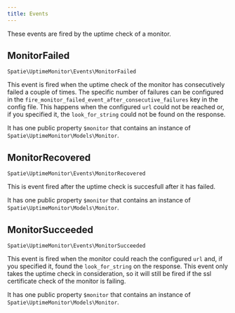 ```yaml
---
title: Events
---
```


These events are fired by the uptime check of a monitor.

## MonitorFailed

`Spatie\UptimeMonitor\Events\MonitorFailed`

This event is fired when the uptime check of the monitor has consecutively failed a couple of times. The specific number of failures can be configured in the `fire_monitor_failed_event_after_consecutive_failures` key in the config file. This happens when the configured `url` could not be reached or, if you specified it, the `look_for_string`  could not be found on the response. 

It has one public property `$monitor` that contains an instance of `Spatie\UptimeMonitor\Models\Monitor`.

## MonitorRecovered

`Spatie\UptimeMonitor\Events\MonitorRecovered`

This is event fired after the uptime check is succesfull after it has failed.

It has one public property `$monitor` that contains an instance of `Spatie\UptimeMonitor\Models\Monitor`.

## MonitorSucceeded

`Spatie\UptimeMonitor\Events\MonitorSucceeded`

This event is fired when the monitor could reach the configured `url` and, if you specified it, found the `look_for_string` on the response. This event only takes the uptime check in consideration, so it will still be fired if the ssl certificate check of the monitor is failing.

It has one public property `$monitor` that contains an instance of `Spatie\UptimeMonitor\Models\Monitor`.


